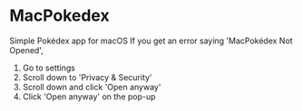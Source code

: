# MacPokedex
Simple Pokédex app for macOS
If you get an error saying 'MacPokédex Not Opened',
1. Go to settings
2. Scroll down to 'Privacy & Security'
3. Scroll down and click 'Open anyway'
4. Click 'Open anyway' on the pop-up
